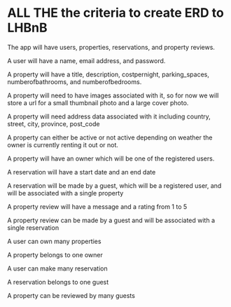# ALL THE the criteria to create ERD to LHBnB

The app will have users, properties, reservations, and property reviews.

A user will have a name, email address, and password.

A property will have a title, description, costpernight, parking_spaces, numberofbathrooms, and numberofbedrooms.

A property will need to have images associated with it, so for now we will store a url for a small thumbnail photo and a large cover photo.

A property will need address data associated with it including country, street, city, province, post_code

A property can either be active or not active depending on weather the owner is currently renting it out or not.

A property will have an owner which will be one of the registered users.

A reservation will have a start date and an end date

A reservation will be made by a guest, which will be a registered user, and will be associated with a single property

A property review will have a message and a rating from 1 to 5

A property review can be made by a guest and will be associated with a single reservation

A user can own many properties

A property belongs to one owner

A user can make many reservation

A reservation belongs to one guest

A property can be reviewed by many guests